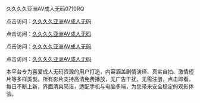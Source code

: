 久久久久亚洲AV成人无码0710RQ

点击访问：<a href="https://heiliaoxwd5i8.pages.dev">久久久久亚洲AV成人无码</a> 

点击访问：<a href="https://heiliaoxwd5i8.pages.dev">久久久久亚洲AV成人无码</a> 

点击访问：<a href="https://heiliaoxwd5i8.pages.dev">久久久久亚洲AV成人无码</a> 

点击访问：<a href="https://heiliaoxwd5i8.pages.dev">久久久久亚洲AV成人无码</a>

本平台专为喜爱成人无码资源的用户打造，内容涵盖剧情演绎、真实自拍、激情短片等多样类型。所有影片支持高清免费播放，无广告干扰，无需注册，点击即看。每日不断上新，界面清爽简洁，适配手机与电脑多端，为您带来安全稳定的观影体验。

<span style="display:none;">[Canonical link](https://github.com/R20250710/So14 ）</span>
